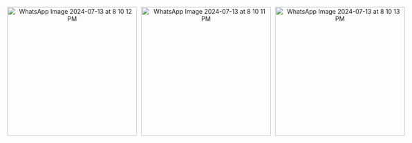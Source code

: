 <p align="center" style="display: flex; justify-content: center;">
  <img src="https://github.com/user-attachments/assets/2db3a8b8-0233-484d-bdf9-2689235a234a" alt="WhatsApp Image 2024-07-13 at 8 10 12 PM" width="300" style="margin-right: 10px;"/>
  <img src="https://github.com/user-attachments/assets/288e915e-8a8c-4fbd-93dd-ea002c159e3f" alt="WhatsApp Image 2024-07-13 at 8 10 11 PM" width="300" style="margin-right: 10px;"/>
  <img src="https://github.com/user-attachments/assets/dc022f38-a2a3-43c2-8e64-a3c4d3beb62d" alt="WhatsApp Image 2024-07-13 at 8 10 13 PM" width="300"/>
  
</p>
